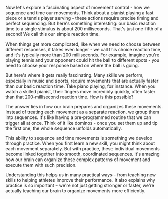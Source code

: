 Now let's explore a fascinating aspect of movement control - how we sequence and time our movements. Think about a pianist playing a fast piece or a tennis player serving - these actions require precise timing and perfect sequencing. But here's something interesting: our basic reaction time to a single stimulus is about 200 milliseconds. That's just one-fifth of a second! We call this our simple reaction time.

When things get more complicated, like when we need to choose between different responses, it takes even longer - we call this choice reaction time, and it's typically more than 200 milliseconds. For example, imagine you're playing tennis and your opponent could hit the ball to different spots - you need to choose your response based on where the ball is going.

But here's where it gets really fascinating. Many skills we perform, especially in music and sports, require movements that are actually faster than our basic reaction time. Take piano playing, for instance. When you watch a skilled pianist, their fingers move incredibly quickly, often faster than that 200-millisecond reaction time. How is this possible?

The answer lies in how our brain prepares and organizes these movements. Instead of treating each movement as a separate reaction, we group them into sequences. It's like having a pre-programmed routine that we can trigger all at once. Think of it like dominos - once you set them up and tip the first one, the whole sequence unfolds automatically.

This ability to sequence and time movements is something we develop through practice. When you first learn a new skill, you might think about each movement separately. But with practice, these individual movements become linked together into smooth, coordinated sequences. It's amazing how our brain can organize these complex patterns of movement and execute them with such precision.

Understanding this helps us in many practical ways - from teaching new skills to helping athletes improve their performance. It also explains why practice is so important - we're not just getting stronger or faster, we're actually teaching our brain to organize movements more efficiently.
